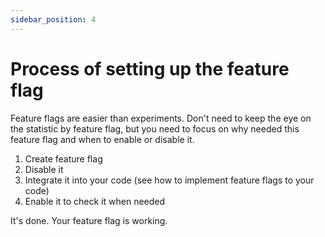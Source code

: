 ```yaml
---
sidebar_position: 4
---
```


# Process of setting up the feature flag

Feature flags are easier than experiments. Don't need to keep the eye on the statistic by feature flag, but you need to focus on why needed this feature flag and when to enable or disable it.

1. Create feature flag
2. Disable it
3. Integrate it into your code (see how to implement feature flags to your code)
4. Enable it to check it when needed

It's done. Your feature flag is working.
